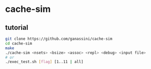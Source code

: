 
# cache-sim

## tutorial

```bash
git clone https://github.com/ganassini/cache-sim
cd cache-sim
make
./cache-sim <nsets> <bsize> <assoc> <repl> <debug> <input file>
# or
./exec_test.sh [flag] [1..11 | all]
```

